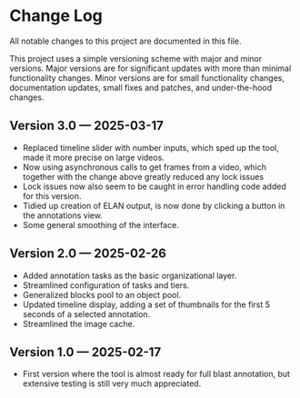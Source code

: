# Change Log

All notable changes to this project are documented in this file.

This project uses a simple versioning scheme with major and minor versions. Major versions are for significant updates with more than minimal functionality changes. Minor versions are for small functionality changes, documentation updates, small fixes and patches, and under-the-hood changes.


## Version 3.0 — 2025-03-17

- Replaced timeline slider with number inputs, which sped up the tool, made it more precise on large videos.
- Now using asynchronous calls to get frames from a video, which together with the change above greatly reduced any lock issues
- Lock issues now also seem to be caught in error handling code added for this version.
- Tidied up creation of ELAN output, is now done by clicking a button in the annotations view.
- Some general smoothing of the interface.

## Version 2.0 — 2025-02-26

- Added annotation tasks as the basic organizational layer.
- Streamlined configuration of tasks and tiers.
- Generalized blocks pool to an object pool. 
- Updated timeline display, adding a set of thumbnails for the first 5 seconds of a selected annotation.
- Streamlined the image cache.

## Version 1.0 — 2025-02-17

- First version where the tool is almost ready for full blast annotation, but extensive testing is still very much appreciated.
 